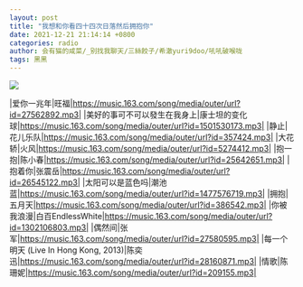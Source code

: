 ```yaml
---
layout: post
title: "我想和你看四十四次日落然后拥抱你"
date: 2021-12-21 21:14:14 +0800
categories: radio
author: 会有猫的咸菜/_别找我聊天/三絲餃子/希澈yuri9doo/吼吼破喉咙
tags: 黑黑
---
```

![]({{site.baseurl}}/images/cover_20211221.jpg)

|爱你一兆年|旺福|https://music.163.com/song/media/outer/url?id=27562892.mp3|
|美好的事可不可以發生在我身上|康士坦的变化球|https://music.163.com/song/media/outer/url?id=1501530173.mp3|
|静止|花儿乐队|https://music.163.com/song/media/outer/url?id=357424.mp3|
|大花轿|火风|https://music.163.com/song/media/outer/url?id=5274412.mp3|
|抱一抱|陈小春|https://music.163.com/song/media/outer/url?id=25642651.mp3|
|抱着你|张震岳|https://music.163.com/song/media/outer/url?id=26545122.mp3|
|太阳可以是蓝色吗|潮池蓝|https://music.163.com/song/media/outer/url?id=1477576719.mp3|
|拥抱|五月天|https://music.163.com/song/media/outer/url?id=386542.mp3|
|你被我浪漫|白百EndlessWhite|https://music.163.com/song/media/outer/url?id=1302106803.mp3|
|偶然间|张军|https://music.163.com/song/media/outer/url?id=27580595.mp3|
|每一个明天 (Live In Hong Kong, 2013)|陈奕迅|https://music.163.com/song/media/outer/url?id=28160871.mp3|
|情歌|陈珊妮|https://music.163.com/song/media/outer/url?id=209155.mp3|


